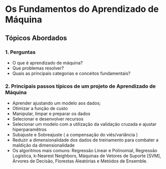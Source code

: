 # Os Fundamentos do Aprendizado de Máquina

## Tópicos Abordados

### 1. Perguntas
- O que é aprendizado de máquina?
- Que problemas resolver?
- Quais as principais categorias e conceitos fundamentais?

### 2. Principais passos típicos de um projeto de Aprendizado de Máquina
- Aprender ajustando um modelo aos dados;
- Otimizar a função de custo
- Manipular, limpar e preparar os dados
- Selecionar e desenvolver recursos
- Selecionar um modelo com a utilização da validação cruzada e ajustar hiperparamêtros
- Subajuste e Sobreajuste ( a compensação do viés/variância )
- Reduzir a dimensionalidade dos dados de treinamento para combater a maldição da dimensionalidade
- Os algoritmos mais comuns: Regressão Linear e Polinomial, Regressão Logística, k-Nearest Neighbors, Máquinas de Vetores de Suporte [SVM], Árvores de Decisão, Florestas Aleatórias e Metódos de Ensemble.
